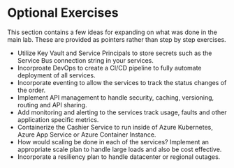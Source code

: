# Optional Exercises
This section contains a few ideas for expanding on what was done in the main lab. These are provided as pointers rather than step by step exercises.

* Utilize Key Vault and Service Principals to store secrets such as the Service Bus connection string in your services.
* Incorproate DevOps to create a CI/CD pipeline to fully automate deployment of all services.
* Incorporate eventing to allow the services to track the status changes of the order.
* Implement API management to handle security, caching, versioning, routing and API sharing. 
* Add monitoring and alerting to the services track usage, faults and other application specific metrics.
* Containerize the Cashier Service to run inside of Azure Kubernetes, Azure App Service or Azure Container Instance.
* How would scaling be done in each of the services?  Implement an appropriate scale plan to handle large loads and also be cost effective.
* Incorporate a resiliency plan to handle datacenter or regional outages.
